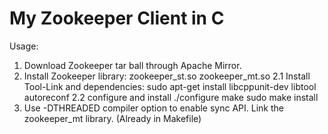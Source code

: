 # My Zookeeper Client in C

Usage:
  1. Download Zookeeper tar ball through Apache Mirror.
  2. Install Zookeeper library: zookeeper_st.so zookeeper_mt.so
	2.1 Install Tool-Link and dependencies:
        sudo apt-get install libcppunit-dev libtool autoreconf
	2.2 configure and install
		./configure
        make
		sudo make install
  3. Use -DTHREADED compiler option to enable sync API. Link the zookeeper_mt library. (Already in Makefile)

